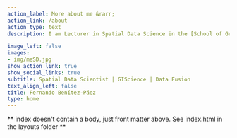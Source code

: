 ```yaml
---
action_label: More about me &rarr;
action_link: /about
action_type: text
description: I am Lecturer in Spatial Data Science in the [School of Geography & Sustainable Development](https://www.st-andrews.ac.uk/geography-sustainable-development/)  at the [University of St Andrews](https://www.st-andrews.ac.uk/), Scotland. I use GIScience and data science tools to develop new methods for spatio-temporal problems, with a particular focus on data fusion methods and urban analytics. My current research focuses on develop spatial modelling methods that can be integrated within the epidemiologic-socio-economic models to tackle national and local policy questions.

image_left: false
images:
- img/meSD.jpg
show_action_link: true
show_social_links: true
subtitle: Spatial Data Scientist | GIScience | Data Fusion
text_align_left: false
title: Fernando Benítez-Páez
type: home
---
```


** index doesn't contain a body, just front matter above.
See index.html in the layouts folder **
